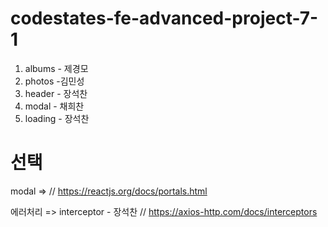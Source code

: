 # codestates-fe-advanced-project-7-1

1. albums - 제경모
2. photos -김민성
3. header - 장석찬
4. modal - 채희찬
5. loading - 장석찬

# 선택

modal =>
// https://reactjs.org/docs/portals.html

에러처리 => interceptor - 장석찬
// https://axios-http.com/docs/interceptors
